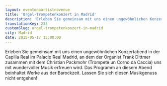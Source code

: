 ```yaml
---
layout: eventonoartistnovenue
title: 'Orgel-Trompetenkonzert in Madrid'
description: 'Erleben Sie gemeinsam mit uns einen ungewöhnlichen Konzertabend in der Capilla Real im Palacio Real Madrid, an dem der Organist Frank Dittmer zusammen mit dem Christian Packmohr (Trompete un Corno da Caccia) uns mit wundervoller Musik erfreuen wird. Das Programm an diesem Abend beinhaltet Werke aus der Barockzeit. Lassen Sie sich diesen Musikgenuss nicht entgehen!'
translationKey: 233
customSlug: orgel-trompetenkonzert-in-madrid
city: Madrid
date: 2015-05-17 13:00:00
---
```


Erleben Sie gemeinsam mit uns einen ungewöhnlichen Konzertabend in der Capilla Real im Palacio Real Madrid, an dem der Organist Frank Dittmer zusammen mit dem Christian Packmohr (Trompete un Corno da Caccia) uns mit wundervoller Musik erfreuen wird. Das Programm an diesem Abend beinhaltet Werke aus der Barockzeit. Lassen Sie sich diesen Musikgenuss nicht entgehen!
